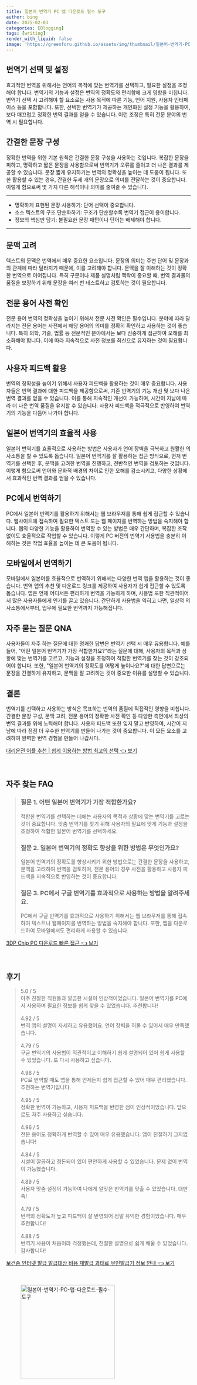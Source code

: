 ```yaml
---
title: 일본어 번역기 PC 앱 다운로드 필수 도구
author: bing
date: 2025-02-03
categories: [Blogging]
tags: [writing]
render_with_liquid: false
image: 'https://greenforu.github.io/assets/img/thumbnail/일본어-번역기-PC-앱-다운로드-필수-도구.webp'
---
```



<h2 id='번역기 선택 및 설정'>번역기 선택 및 설정</h2>

<p>효과적인 번역을 위해서는 언어의 목적에 맞는 번역기를 선택하고, 필요한 설정을 조정해야 합니다. 번역기의 기능과 설정은 번역의 정확도와 편리함에 크게 영향을 미칩니다. 번역기 선택 시 고려해야 할 요소로는 사용 목적에 따른 기능, 언어 지원, 사용자 인터페이스 등을 포함합니다. 또한, 선택한 번역기가 제공하는 개인화된 설정 기능을 활용하여, 보다 매끄럽고 정확한 번역 결과를 얻을 수 있습니다. 이런 조정은 특히 전문 분야의 번역 시 필요합니다.</p>

<h2 id='간결한 문장 구성'>간결한 문장 구성</h2>

<p>정확한 번역을 위한 기본 원칙은 간결한 문장 구성을 사용하는 것입니다. 복잡한 문장을 피하고, 명확하고 짧은 문장을 사용함으로써 번역기가 오류를 줄이고 더 나은 결과를 제공할 수 있습니다. 문장 짧게 유지하기는 번역의 정확성을 높이는 데 도움이 됩니다. 또한 활용할 수 있는 경우, 간결한 두세 개의 문장으로 의미를 전달하는 것이 중요합니다. 이렇게 함으로써 몇 가지 다른 해석이나 의미를 줄여줄 수 있습니다.</p>

<hr />

<ul>
    <li>명확하게 표현된 문장 사용하기: 단어 선택이 중요합니다.</li>
    <li>소스 텍스트의 구조 단순화하기: 구조가 단순할수록 번역기 접근이 용이합니다.</li>
    <li>정보의 핵심만 담기: 불필요한 문장 패턴이나 단어는 배제해야 합니다.</li>
</ul>

<hr />

<h2 id='문맥 고려'>문맥 고려</h2>

<p>텍스트의 문맥은 번역에서 매우 중요한 요소입니다. 문장의 의미는 주변 단어 및 문장과의 관계에 따라 달라지기 때문에, 이를 고려해야 합니다. 문맥을 잘 이해하는 것이 정확한 번역으로 이어집니다. 특히 구문이나 제품 설명처럼 맥락이 중요할 때, 번역 결과물의 품질을 보장하기 위해 문장을 여러 번 테스트하고 검토하는 것이 필요합니다.</p>

<h2 id='전문 용어 사전 확인'>전문 용어 사전 확인</h2>

<p>전문 용어 번역의 정확성을 높이기 위해서 전문 사전 확인은 필수입니다. 분야에 따라 달라지는 전문 용어는 사전에서 해당 용어의 의미를 정확히 확인하고 사용하는 것이 좋습니다. 특히 의학, 기술, 법률 등 전문적인 분야에서는 보다 신중하게 접근하여 오해를 최소화해야 합니다. 이에 따라 지속적으로 사전 정보를 최신으로 유지하는 것이 필요합니다.</p>

<h2 id='사용자 피드백 활용'>사용자 피드백 활용</h2>

<p>번역의 정확성을 높이기 위해서 사용자 피드백을 활용하는 것이 매우 중요합니다. 사용자들은 번역 결과에 대한 피드백을 제공함으로써, 기존 번역기의 기능 개선 및 보다 나은 번역 결과를 얻을 수 있습니다. 이를 통해 지속적인 개선이 가능하며, 시간이 지남에 따라 더 나은 번역 품질을 유지할 수 있습니다. 사용자 피드백을 적극적으로 반영하여 번역기의 기능을 다듬어 나가야 합니다.</p>

<h2 id='일본어 번역기의 효율적 사용'>일본어 번역기의 효율적 사용</h2>

<p>일본어 번역기를 효율적으로 사용하는 방법은 사용자가 언어 장벽을 극복하고 원활한 의사소통을 할 수 있도록 돕습니다. 일본어 번역기를 잘 활용하는 접근 방식으로, 먼저 번역기를 선택한 후, 문맥을 고려한 번역을 진행하고, 전반적인 번역을 검토하는 것입니다. 이렇게 함으로써 언어와 문화적 배경의 차이로 인한 오해를 감소시키고, 다양한 상황에서 효과적인 번역 결과를 얻을 수 있습니다.</p>

<h2 id='PC에서 번역하기'>PC에서 번역하기</h2>

<p>PC에서 일본어 번역기를 활용하기 위해서는 웹 브라우저를 통해 쉽게 접근할 수 있습니다. 웹사이트에 접속하여 필요한 텍스트 또는 웹 페이지를 번역하는 방법을 숙지해야 합니다. 웹의 다양한 기능을 활용하여 번역할 수 있는 방법은 매우 간단하며, 복잡한 조작 없이도 효율적으로 작업할 수 있습니다. 이렇게 PC 버전의 번역기 사용법을 충분히 이해하는 것은 작업 효율을 높이는 데 큰 도움이 됩니다.</p>

<h2 id='모바일에서 번역하기'>모바일에서 번역하기</h2>

<p>모바일에서 일본어를 효율적으로 번역하기 위해서는 다양한 번역 앱을 활용하는 것이 좋습니다. 번역 앱의 추천 및 다운로드 링크를 제공하여 사용자가 쉽게 접근할 수 있도록 돕습니다. 앱은 언제 어디서든 편리하게 번역을 가능하게 하며, 사용법 또한 직관적이어서 많은 사용자들에게 인기를 끌고 있습니다. 간단하게 사용법을 익히고 나면, 일상적 의사소통에서부터, 업무에 필요한 번역까지 가능해집니다.</p>

<h2 id='자주 묻는 질문 QNA'>자주 묻는 질문 QNA</h2>

<p>사용자들이 자주 하는 질문에 대한 명쾌한 답변은 번역기 선택 시 매우 유용합니다. 예를 들어, "어떤 일본어 번역기가 가장 적합한가요?"라는 질문에 대해, 사용자의 목적과 상황에 맞는 번역기를 고르고, 기능과 설정을 조정하여 적합한 번역기를 찾는 것이 강조되어야 합니다. 또한, "일본어 번역기의 정확도를 어떻게 높이나요?"에 대한 답변으로는 문장을 간결하게 유지하고, 문맥을 잘 고려하는 것이 중요한 이유를 설명할 수 있습니다.</p>

<h2 id='결론'>결론</h2>

<p>번역기를 선택하고 사용하는 방식은 목표하는 번역의 품질에 직접적인 영향을 미칩니다. 간결한 문장 구성, 문맥 고려, 전문 용어의 정확한 사전 확인 등 다양한 측면에서 최상의 번역 결과를 위해 노력해야 합니다. 사용자 피드백 또한 잊지 말고 반영하여, 시간이 지남에 따라 점점 더 우수한 번역기를 만들어 나가는 것이 중요합니다. 이 모든 요소를 고려하여 완벽한 번역 경험을 만들어 나갑시다.</p>


<p><a class="click-button" title="대리운전 어플 추천 | 쉽게 이용하는 방법 최고의 선택" href="https://greenforu.github.io/posts/%EB%8C%80%EB%A6%AC%EC%9A%B4%EC%A0%84-%EC%96%B4%ED%94%8C-%EC%B6%94%EC%B2%9C-%EC%89%BD%EA%B2%8C-%EC%9D%B4%EC%9A%A9%ED%95%98%EB%8A%94-%EB%B0%A9%EB%B2%95-%EC%B5%9C%EA%B3%A0%EC%9D%98-%EC%84%A0%ED%83%9D/" rel="dofollow">대리운전 어플 추천 | 쉽게 이용하는 방법 최고의 선택 👈 보기</a></p><br>
<h2 id='자주_찾는_FAQ'>자주 찾는 FAQ</h2>
<div itemscope="" itemtype="https://schema.org/FAQPage"> 
<blockquote> 
<div itemscope="" itemprop="mainEntity" itemtype="https://schema.org/Question"> 
<h3 itemprop="name">질문 1. 어떤 일본어 번역기가 가장 적합한가요?</h3> 
<div itemscope="" itemprop="acceptedAnswer" itemtype="https://schema.org/Answer"> 
<span itemprop="text"> 
<p>적합한 번역기를 선택하는 데에는 사용자의 목적과 상황에 맞는 번역기를 고르는 것이 중요합니다. 맞춤 번역기를 찾기 위해 사용자의 필요에 맞게 기능과 설정을 조정하여 적합한 일본어 번역기를 선택하세요.</p> 
</span> 
</div> 
</div> 

<div itemscope="" itemprop="mainEntity" itemtype="https://schema.org/Question"> 
<h3 itemprop="name">질문 2. 일본어 번역기의 정확도 향상을 위한 방법은 무엇인가요?</h3> 
<div itemscope="" itemprop="acceptedAnswer" itemtype="https://schema.org/Answer"> 
<span itemprop="text"> 
<p>일본어 번역기의 정확도를 향상시키기 위한 방법으로는 간결한 문장을 사용하고, 문맥을 고려하여 번역을 검토하며, 전문 용어의 경우 사전을 활용하고 사용자 피드백을 지속적으로 반영하는 것이 중요합니다.</p> 
</span> 
</div> 
</div> 

<div itemscope="" itemprop="mainEntity" itemtype="https://schema.org/Question"> 
<h3 itemprop="name">질문 3. PC에서 구글 번역기를 효과적으로 사용하는 방법을 알려주세요.</h3> 
<div itemscope="" itemprop="acceptedAnswer" itemtype="https://schema.org/Answer"> 
<span itemprop="text"> 
<p>PC에서 구글 번역기를 효과적으로 사용하기 위해서는 웹 브라우저를 통해 접속하여 텍스트나 웹페이지를 번역하는 방법을 숙지해야 합니다. 또한, 앱을 다운로드하여 모바일에서도 편리하게 사용할 수 있습니다.</p> 
</span> 
</div> 
</div>
</blockquote> 
</div>
<p><a class="click-button" title="3DP Chip PC 다운로드 빠른 접근" href="https://greenforu.github.io/posts/3DP-Chip-PC-%EB%8B%A4%EC%9A%B4%EB%A1%9C%EB%93%9C-%EB%B9%A0%EB%A5%B8-%EC%A0%91%EA%B7%BC/" rel="dofollow">3DP Chip PC 다운로드 빠른 접근 👈 보기</a></p><br>
<h2 id='후기'>후기</h2>
<div itemscope itemtype="https://schema.org/Product">
  <blockquote>
  <div itemprop="review" itemscope itemtype="https://schema.org/Review">
      <div itemprop="reviewRating" itemscope itemtype="https://schema.org/Rating"> <span itemprop="ratingValue">5.0</span> / <span itemprop="bestRating">5</span> </div>
      <span itemprop="reviewBody">아주 친절한 직원들과 깔끔한 시설이 인상적이었습니다. 일본어 번역기를 PC에서 사용하며 필요한 정보를 쉽게 찾을 수 있었습니다. 추천합니다!</span>
  </div>
  <br>
  <div itemprop="review" itemscope itemtype="https://schema.org/Review">
      <div itemprop="reviewRating" itemscope itemtype="https://schema.org/Rating"> <span itemprop="ratingValue">4.92</span> / <span itemprop="bestRating">5</span> </div>
      <span itemprop="reviewBody">번역 앱의 설명이 자세하고 유용했어요. 언어 장벽을 허물 수 있어서 매우 만족했습니다.</span>
  </div>
  <br>
  <div itemprop="review" itemscope itemtype="https://schema.org/Review">
      <div itemprop="reviewRating" itemscope itemtype="https://schema.org/Rating"> <span itemprop="ratingValue">4.79</span> / <span itemprop="bestRating">5</span> </div>
      <span itemprop="reviewBody">구글 번역기의 사용법이 직관적이고 이해하기 쉽게 설명되어 있어 쉽게 사용할 수 있었습니다. 또 다시 사용하고 싶습니다.</span>
  </div>
  <br>
  <div itemprop="review" itemscope itemtype="https://schema.org/Review">
      <div itemprop="reviewRating" itemscope itemtype="https://schema.org/Rating"> <span itemprop="ratingValue">4.96</span> / <span itemprop="bestRating">5</span> </div>
      <span itemprop="reviewBody">PC로 번역할 때도 앱을 통해 언제든지 쉽게 접근할 수 있어 매우 편리했습니다. 추천하는 번역기입니다.</span>
  </div>
  <br>
  <div itemprop="review" itemscope itemtype="https://schema.org/Review">
      <div itemprop="reviewRating" itemscope itemtype="https://schema.org/Rating"> <span itemprop="ratingValue">4.95</span> / <span itemprop="bestRating">5</span> </div>
      <span itemprop="reviewBody">정확한 번역이 가능하고, 사용자 피드백을 반영한 점이 인상적이었습니다. 앞으로도 자주 사용하고 싶습니다.</span>
  </div>
  <br>
  <div itemprop="review" itemscope itemtype="https://schema.org/Review">
      <div itemprop="reviewRating" itemscope itemtype="https://schema.org/Rating"> <span itemprop="ratingValue">4.96</span> / <span itemprop="bestRating">5</span> </div>
      <span itemprop="reviewBody">전문 용어도 정확하게 번역할 수 있어 매우 유용했습니다. 앱이 친절하기 그지없습니다!</span>
  </div>
  <br>
  <div itemprop="review" itemscope itemtype="https://schema.org/Review">
      <div itemprop="reviewRating" itemscope itemtype="https://schema.org/Rating"> <span itemprop="ratingValue">4.84</span> / <span itemprop="bestRating">5</span> </div>
      <span itemprop="reviewBody">시설이 깔끔하고 정돈되어 있어 편안하게 사용할 수 있었습니다. 문제 없이 번역이 가능했습니다.</span>
  </div>
  <br>
  <div itemprop="review" itemscope itemtype="https://schema.org/Review">
      <div itemprop="reviewRating" itemscope itemtype="https://schema.org/Rating"> <span itemprop="ratingValue">4.89</span> / <span itemprop="bestRating">5</span> </div>
      <span itemprop="reviewBody">사용자 맞춤 설정이 가능하여 나에게 알맞은 번역기를 맞출 수 있었습니다. 대만족!</span>
  </div>
  <br>
  <div itemprop="review" itemscope itemtype="https://schema.org/Review">
      <div itemprop="reviewRating" itemscope itemtype="https://schema.org/Rating"> <span itemprop="ratingValue">4.79</span> / <span itemprop="bestRating">5</span> </div>
      <span itemprop="reviewBody">번역의 정확도가 높고 피드백이 잘 반영되어 정말 유익한 경험이었습니다. 매우 추천합니다!</span>
  </div>
  <br>
  <div itemprop="review" itemscope itemtype="https://schema.org/Review">
      <div itemprop="reviewRating" itemscope itemtype="https://schema.org/Rating"> <span itemprop="ratingValue">4.88</span> / <span itemprop="bestRating">5</span> </div>
      <span itemprop="reviewBody">번역기 사용이 처음이라 걱정했는데, 친절한 설명으로 쉽게 배울 수 있었습니다. 감사합니다!</span>
  </div>
  </blockquote>
</div>
<p><a class="click-button" title="보건증 인터넷 발급 발급대상 비용 재발급 과태료 무인발급기 정보 안내" href="https://greenforu.github.io/posts/%EB%B3%B4%EA%B1%B4%EC%A6%9D-%EC%9D%B8%ED%84%B0%EB%84%B7-%EB%B0%9C%EA%B8%89-%EB%B0%9C%EA%B8%89%EB%8C%80%EC%83%81-%EB%B9%84%EC%9A%A9-%EC%9E%AC%EB%B0%9C%EA%B8%89-%EA%B3%BC%ED%83%9C%EB%A3%8C-%EB%AC%B4%EC%9D%B8%EB%B0%9C%EA%B8%89%EA%B8%B0-%EC%A0%95%EB%B3%B4-%EC%95%88%EB%82%B4/" rel="dofollow">보건증 인터넷 발급 발급대상 비용 재발급 과태료 무인발급기 정보 안내 👈 보기</a></p><br>
<figure class="image"><img src="https://greenforu.github.io/assets/img/thumbnail/일본어-번역기-PC-앱-다운로드-필수-도구.webp" alt="일본어-번역기-PC-앱-다운로드-필수-도구" width="256" height="256"></figure>